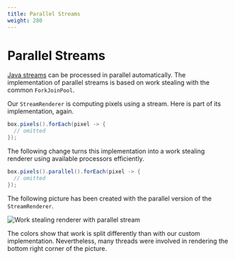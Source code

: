 ```yaml
---
title: Parallel Streams
weight: 280
---
```


# Parallel Streams

[Java streams](https://docs.oracle.com/en/java/javase/14/docs/api/java.base/java/util/stream/package-summary.html)
can be processed in parallel automatically.
The implementation of parallel streams is based on
work stealing with the common `ForkJoinPool`.

Our `StreamRenderer` is computing pixels using a stream.
Here is part of its implementation, again.

```java
box.pixels().forEach(pixel -> {
  // omitted
});
```

The following change turns this implementation
into a work stealing renderer 
using available processors efficiently.

```java
box.pixels().parallel().forEach(pixel -> {
  // omitted
});
```

The following picture has been created with the parallel version
of the `StreamRenderer`.

![Work stealing renderer with parallel stream](../stream.png)

The colors show that work is split differently
than with our custom implementation.
Nevertheless, many threads were involved in
rendering the bottom right corner of the picture.

